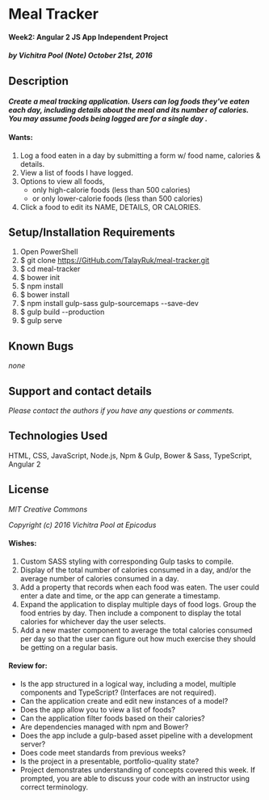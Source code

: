 # Meal Tracker

#### Week2: Angular 2 JS App Independent Project

#### _by Vichitra Pool (Note) October 21st, 2016_

## Description

#### _Create a meal tracking application. Users can log foods they've eaten each day, including details about the meal and its number of calories. You may assume foods being logged are for a single day ._

#### Wants:
1. Log a food eaten in a day by submitting a form w/ food name, calories & details.
2. View a list of foods I have logged.
3. Options to view all foods,
    - only high-calorie foods (less than 500 calories)
    - or only lower-calorie foods (less than 500 calories)
4. Click a food to edit its NAME, DETAILS, OR CALORIES.

## Setup/Installation Requirements
1.  Open PowerShell
2.  $ git clone https://GitHub.com/TalayRuk/meal-tracker.git
3.  $ cd meal-tracker
4.  $ bower init
5.  $ npm install
6.  $ bower install
7.  $ npm install gulp-sass gulp-sourcemaps --save-dev
8.  $ gulp build --production
9.  $ gulp serve

## Known Bugs
_none_

## Support and contact details
_Please contact the authors if you have any questions or comments._

## Technologies Used

HTML, CSS, JavaScript, Node.js, Npm & Gulp, Bower & Sass, TypeScript, Angular 2


## License

_*MIT Creative Commons*_

_Copyright (c) 2016 Vichitra Pool at Epicodus_




#### Wishes:
1. Custom SASS styling with corresponding Gulp tasks to compile.
2. Display of the total number of calories consumed in a day, and/or the average number of calories consumed in a day.
3. Add a property that records when each food was eaten. The user could enter a date and time, or the app can generate a timestamp.
4. Expand the application to display multiple days of food logs. Group the food entries by day. Then include a component to display the total calories for whichever day the user selects.
5. Add a new master component to average the total calories consumed per day so that the user can figure out how much exercise they should be getting on a regular basis.

#### Review for:
- Is the app structured in a logical way, including a model, multiple components and TypeScript? (Interfaces are not required).
- Can the application create and edit new instances of a model?
- Does the app allow you to view a list of foods?
- Can the application filter foods based on their calories?
- Are dependencies managed with npm and Bower?
- Does the app include a gulp-based asset pipeline with a development server?
- Does code meet standards from previous weeks?
- Is the project in a presentable, portfolio-quality state?
- Project demonstrates understanding of concepts covered this week. If prompted, you are able to discuss your code with an instructor using correct terminology.

